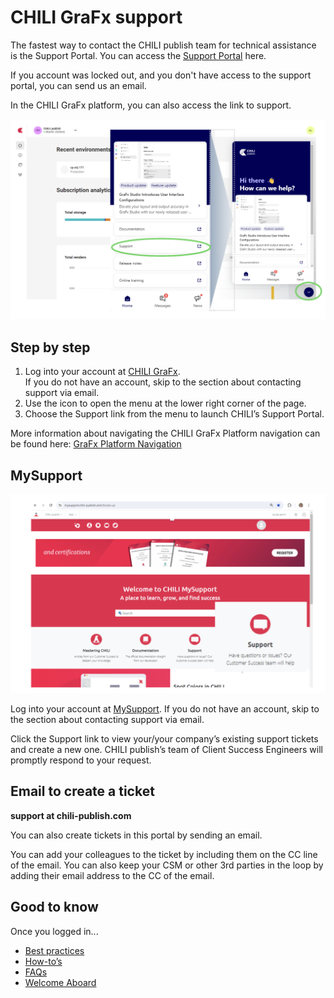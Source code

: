 # CHILI GraFx support

The fastest way to contact the CHILI publish team for technical assistance is the Support Portal. You can access the [Support Portal](https://mysupport.chili-publish.com/) here. 

If you account was locked out, and you don't have access to the support portal, you can send us an email.

In the CHILI GraFx platform, you can also access the link to support.

![screenshot-full](support01.png)

## Step by step

1. Log into your account at [CHILI GraFx](https://chiligrafx.com).  
If you do not have an account, skip to the section about contacting support via email. 
2. Use the icon to open the menu at the lower right corner of the page. 
3. Choose the Support link from the menu to launch CHILI’s Support Portal. 

More information about navigating the  CHILI GraFx Platform navigation can be found here: [GraFx Platform Navigation](/CHILI-GraFx/guides/onboarding/navigation/)

## MySupport

![screenshot-full](support02.png)

Log into your account at [MySupport](https://mysupport.chili-publish.com). If you do not have an account, skip to the section about contacting support via email. 

Click the Support link to view your/your company’s existing support tickets and create a new one. CHILI publish’s team of Client Success Engineers will promptly respond to your request.

## Email to create a ticket

**support at chili-publish.com**

You can also create tickets in this portal by sending an email.

You can add your colleagues to the ticket by including them on the CC line of the email. You can also keep your CSM or other 3rd parties in the loop by adding their email address to the CC of the email.

## Good to know

Once you logged in...

- [Best practices](https://mysupport.chili-publish.com/hc/en-us/articles/360019123140-Best-Practices-to-Submit-a-New-Support-Ticket)
- [How-to’s](https://mysupport.chili-publish.com/hc/en-us/articles/360012616660-Making-A-Request-Ticket)
- [FAQs](https://mysupport.chili-publish.com/hc/en-us/articles/360012877560-New-Support-Portal-FAQ)
- [Welcome Aboard](https://mysupport.chili-publish.com/hc/en-us/sections/360003701560-Welcome-Aboard )